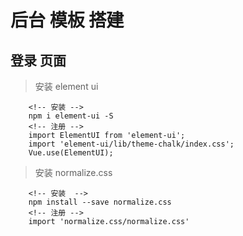 # 后台 模板 搭建

## 登录 页面

> 安装 element ui

```
    <!-- 安装 -->
    npm i element-ui -S
    <!-- 注册 -->
    import ElementUI from 'element-ui';
    import 'element-ui/lib/theme-chalk/index.css';
    Vue.use(ElementUI);

```

> 安装 normalize.css

```
    <!-- 安装  -->
    npm install --save normalize.css
    <!-- 注册 -->
    import 'normalize.css/normalize.css'

```
